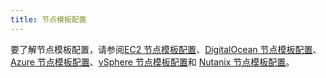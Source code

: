 ```yaml
---
title: 节点模板配置
---
```


要了解节点模板配置，请参阅[EC2 节点模板配置](../reference-guides/cluster-configuration/downstream-cluster-configuration/node-template-configuration/amazon-ec2)、[DigitalOcean 节点模板配置](../reference-guides/cluster-configuration/downstream-cluster-configuration/node-template-configuration/digitalocean)、[Azure 节点模板配置](../reference-guides/cluster-configuration/downstream-cluster-configuration/node-template-configuration/azure)、[vSphere 节点模板配置](../reference-guides/cluster-configuration/downstream-cluster-configuration/node-template-configuration/vsphere)和 [Nutanix 节点模板配置](../reference-guides/cluster-configuration/downstream-cluster-configuration/node-template-configuration/nutanix)。